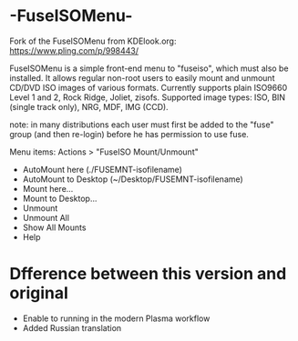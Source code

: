 # -FuseISOMenu-
Fork of the  FuseISOMenu from KDElook.org: https://www.pling.com/p/998443/

FuseISOMenu is a simple front-end menu to "fuseiso", which must also be
installed. It allows regular non-root users to easily mount and unmount CD/DVD
ISO images of various formats. Currently supports plain ISO9660 Level 1 and 2,
Rock Ridge, Joliet, zisofs. Supported image types: ISO, BIN (single track
only), NRG, MDF, IMG (CCD).

note: in many distributions each user must first be added to the "fuse" group
(and then re-login) before he has permission to use fuse.

Menu items: Actions > "FuseISO Mount/Unmount"
- AutoMount here (./FUSEMNT-isofilename)
- AutoMount to Desktop (~/Desktop/FUSEMNT-isofilename)
- Mount here...
- Mount to Desktop...
- Unmount
- Unmount All
- Show All Mounts
- Help

# Dfference between this version and original

 - Enable to running in the modern Plasma workflow
 - Added Russian translation
